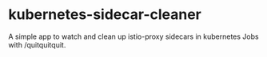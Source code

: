 # kubernetes-sidecar-cleaner

A simple app to watch and clean up istio-proxy sidecars in kubernetes Jobs with /quitquitquit.